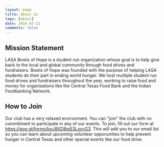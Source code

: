 ```yaml
---
layout: page
title: About Us
tags: [about]
date: 2016-03-21
comments: false
---
```

   

## Mission Statement
LASA Bowls of Hope is a student run organization whose goal is to help give back to the local and global community through food drives and fundraisers. Bowls of Hope was founded with the purpose of helping LASA students do their part in ending world hunger. We host multiple student run food drives and fundraisers throughout the year, working to raise food and money for organisations like the Central Texas Food Bank and the Indian Foodbanking Network. 

## How to Join
Our club has a very relaxed environment. You can "join" the club with no commitment to participate in any of our events. To join, fill out our form at https://goo.gl/forms/boJ8XD8igS3LoycG3. This will add you to our email list so you can learn about upcoming volunteer opporunities to help prevent hunger in Central Texas and other special events like our food drive.

